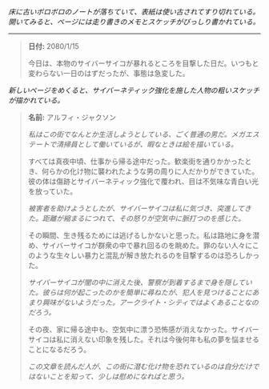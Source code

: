 _床に古いボロボロのノートが落ちていて、表紙は使い古されてすり切れている。開いてみると、ページには走り書きのメモとスケッチがびっしり書かれている。_

---

> **日付:** 2080/1/15
>
> 今日は、本物のサイバーサイコが暴れるところを目撃した日だ。いつもと変わらない一日のはずだったが、事態は急変した。

_新しいページをめくると、サイバーネティック強化を施した人物の粗いスケッチが描かれている。_

> **名前:** アルフィ・ジャクソン
>
> _私はこの街でなんとか生活しようとしている、ごく普通の男だ。メガエステートで清掃員として働いているが、暇なときは絵を描いている。_
>
> すべては真夜中頃、仕事から帰る途中だった。歓楽街を通りかかったとき、何らかの化け物に襲われたような男の周りに人だかりができていた。彼の体は傷跡とサイバーネティック強化で覆われ、目は不気味な青白い光を放っていた。
>
> _被害者を助けようとしたが、サイバーサイコは私に気づき、突進してきた。距離が縮まるにつれて、その怒りが空気中に脈打つのを感じた。_
>
> その瞬間、生き残るためには逃げるしかないと思った。私は路地に身を潜め、サイバーサイコが群衆の中で暴れ回るのを眺めた。罪のない人々にこのような生々しい暴力と混乱が解き放たれるのを目撃するのは恐ろしかった。
>
> _サイバーサイコが闇の中に消えた後、警察が到着するまで身を隠していた。彼らは何が起こったのかを簡単に尋ねたが、犯人を見つけることにあまり興味がないようだった。アークライト・シティではよくあることなのだろう。_
>
> その夜、家に帰る途中も、空気中に漂う恐怖感が消えなかった。サイバーサイコは私に消えない印象を残した。それは今後何年も私の夢を悩ませることになるだろう。
>
> _この文章を読んだ人が、この街に潜む化け物を恐れているのは自分だけではないことを知って、少しは慰めになればと思う。_
